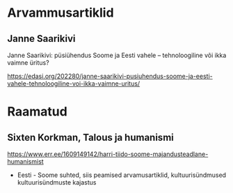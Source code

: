 
# Arvammusartiklid

## Janne Saarikivi

Janne Saarikivi: püsiühendus Soome ja Eesti vahele – tehnoloogiline või ikka vaimne üritus?

https://edasi.org/202280/janne-saarikivi-pusiuhendus-soome-ja-eesti-vahele-tehnoloogiline-voi-ikka-vaimne-uritus/

# Raamatud

## Sixten Korkman, Talous ja humanismi

https://www.err.ee/1609149142/harri-tiido-soome-majandusteadlane-humanismist


* Eesti  - Soome suhted, siis peamised arvamusartiklid, kultuurisündmused kultuurisündmuste kajastus
